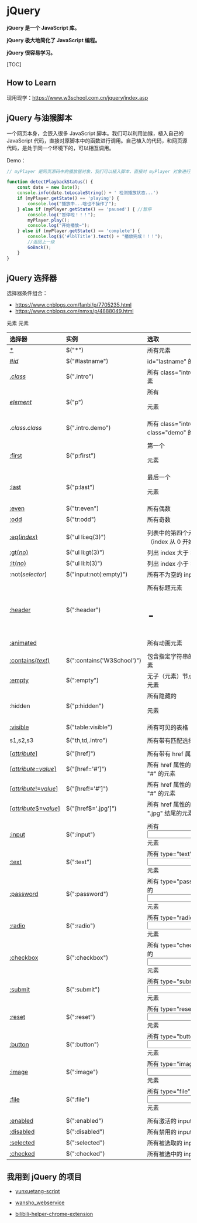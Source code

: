 # jQuery

**jQuery 是一个 JavaScript 库。**

**jQuery 极大地简化了 JavaScript 编程。**

**jQuery 很容易学习。**

[TOC]

## How to Learn

现用现学：https://www.w3school.com.cn/jquery/index.asp

## jQuery 与油猴脚本

一个网页本身，会嵌入很多 JavaScript 脚本。我们可以利用油猴，植入自己的 JavaScript 代码，直接对原脚本中的函数进行调用。自己植入的代码，和网页源代码，是处于同一个环境下的，可以相互调用。

Demo：

```javascript
// myPlayer 是网页源码中的播放器对象，我们可以植入脚本，直接对 myPlayer 对象进行操作，从而对播放状态进行控制

function detectPlaybackStatus() {
    const date = new Date();
    console.info(date.toLocaleString() + ' 检测播放状态...')
    if (myPlayer.getState() == 'playing') {
        console.log("播放中...啥也不操作了");
    } else if (myPlayer.getState() == 'paused') { //暂停
        console.log("暂停啦！！！");
        myPlayer.play(); 
        console.log("开始播放~");
    } else if (myPlayer.getState() == 'complete') {
        console.log($('#lblTitle').text() + "播放完成！！！");
        //返回上一级
        GoBack();
    }
}
```



## jQuery 选择器

选择器条件组合：

* https://www.cnblogs.com/fanbi/p/7705235.html
* https://www.cnblogs.com/nmxs/p/4888049.html

| 选择器                                                       | 实例                       | 选取                                       |
| :----------------------------------------------------------- | :------------------------- | :----------------------------------------- |
| [*](https://www.w3school.com.cn/jquery/selector_all.asp)     | $("*")                     | 所有元素                                   |
| [#*id*](https://www.w3school.com.cn/jquery/selector_id.asp)  | $("#lastname")             | id="lastname" 的元素                       |
| [.*class*](https://www.w3school.com.cn/jquery/selector_class.asp) | $(".intro")                | 所有 class="intro" 的元素                  |
| [*element*](https://www.w3school.com.cn/jquery/selector_element.asp) | $("p")                     | 所有 <p> 元素                              |
| .*class*.*class*                                             | $(".intro.demo")           | 所有 class="intro" 且 class="demo" 的元素  |
|                                                              |                            |                                            |
| [:first](https://www.w3school.com.cn/jquery/selector_first.asp) | $("p:first")               | 第一个 <p> 元素                            |
| [:last](https://www.w3school.com.cn/jquery/selector_last.asp) | $("p:last")                | 最后一个 <p> 元素                          |
| [:even](https://www.w3school.com.cn/jquery/selector_even.asp) | $("tr:even")               | 所有偶数 <tr> 元素                         |
| [:odd](https://www.w3school.com.cn/jquery/selector_odd.asp)  | $("tr:odd")                | 所有奇数 <tr> 元素                         |
|                                                              |                            |                                            |
| [:eq(*index*)](https://www.w3school.com.cn/jquery/selector_eq.asp) | $("ul li:eq(3)")           | 列表中的第四个元素（index 从 0 开始）      |
| [:gt(*no*)](https://www.w3school.com.cn/jquery/selector_gt.asp) | $("ul li:gt(3)")           | 列出 index 大于 3 的元素                   |
| [:lt(*no*)](https://www.w3school.com.cn/jquery/selector_lt.asp) | $("ul li:lt(3)")           | 列出 index 小于 3 的元素                   |
| :not(*selector*)                                             | $("input:not(:empty)")     | 所有不为空的 input 元素                    |
|                                                              |                            |                                            |
| [:header](https://www.w3school.com.cn/jquery/selector_header.asp) | $(":header")               | 所有标题元素 <h1> - <h6>                   |
| [:animated](https://www.w3school.com.cn/jquery/selector_animated.asp) |                            | 所有动画元素                               |
|                                                              |                            |                                            |
| [:contains(*text*)](https://www.w3school.com.cn/jquery/selector_contains.asp) | $(":contains('W3School')") | 包含指定字符串的所有元素                   |
| [:empty](https://www.w3school.com.cn/jquery/selector_empty.asp) | $(":empty")                | 无子（元素）节点的所有元素                 |
| :hidden                                                      | $("p:hidden")              | 所有隐藏的 <p> 元素                        |
| [:visible](https://www.w3school.com.cn/jquery/selector_visible.asp) | $("table:visible")         | 所有可见的表格                             |
|                                                              |                            |                                            |
| s1,s2,s3                                                     | $("th,td,.intro")          | 所有带有匹配选择的元素                     |
|                                                              |                            |                                            |
| [[*attribute*\]](https://www.w3school.com.cn/jquery/selector_attribute.asp) | $("[href]")                | 所有带有 href 属性的元素                   |
| [[*attribute*=*value*\]](https://www.w3school.com.cn/jquery/selector_attribute_equal_value.asp) | $("[href='#']")            | 所有 href 属性的值等于 "#" 的元素          |
| [[*attribute*!=*value*\]](https://www.w3school.com.cn/jquery/selector_attribute_notequal_value.asp) | $("[href!='#']")           | 所有 href 属性的值不等于 "#" 的元素        |
| [[*attribute*$=*value*\]](https://www.w3school.com.cn/jquery/selector_attribute_end_value.asp) | $("[href$='.jpg']")        | 所有 href 属性的值包含以 ".jpg" 结尾的元素 |
|                                                              |                            |                                            |
| [:input](https://www.w3school.com.cn/jquery/selector_input.asp) | $(":input")                | 所有 <input> 元素                          |
| [:text](https://www.w3school.com.cn/jquery/selector_input_text.asp) | $(":text")                 | 所有 type="text" 的 <input> 元素           |
| [:password](https://www.w3school.com.cn/jquery/selector_input_password.asp) | $(":password")             | 所有 type="password" 的 <input> 元素       |
| [:radio](https://www.w3school.com.cn/jquery/selector_input_radio.asp) | $(":radio")                | 所有 type="radio" 的 <input> 元素          |
| [:checkbox](https://www.w3school.com.cn/jquery/selector_input_checkbox.asp) | $(":checkbox")             | 所有 type="checkbox" 的 <input> 元素       |
| [:submit](https://www.w3school.com.cn/jquery/selector_input_submit.asp) | $(":submit")               | 所有 type="submit" 的 <input> 元素         |
| [:reset](https://www.w3school.com.cn/jquery/selector_input_reset.asp) | $(":reset")                | 所有 type="reset" 的 <input> 元素          |
| [:button](https://www.w3school.com.cn/jquery/selector_input_button.asp) | $(":button")               | 所有 type="button" 的 <input> 元素         |
| [:image](https://www.w3school.com.cn/jquery/selector_input_image.asp) | $(":image")                | 所有 type="image" 的 <input> 元素          |
| [:file](https://www.w3school.com.cn/jquery/selector_input_file.asp) | $(":file")                 | 所有 type="file" 的 <input> 元素           |
|                                                              |                            |                                            |
| [:enabled](https://www.w3school.com.cn/jquery/selector_input_enabled.asp) | $(":enabled")              | 所有激活的 input 元素                      |
| [:disabled](https://www.w3school.com.cn/jquery/selector_input_disabled.asp) | $(":disabled")             | 所有禁用的 input 元素                      |
| [:selected](https://www.w3school.com.cn/jquery/selector_input_selected.asp) | $(":selected")             | 所有被选取的 input 元素                    |
| [:checked](https://www.w3school.com.cn/jquery/selector_input_checked.asp) | $(":checked")              | 所有被选中的 input 元素                    |

## 我用到 jQuery 的项目

* [yunxuetang-script](https://github.com/wansho/yunxuetang-script)

* [wansho_webservice](https://github.com/wansho/wansho_webservice)

* [bilibili-helper-chrome-extension](https://github.com/wansho/bilibili-helper-chrome-extension)